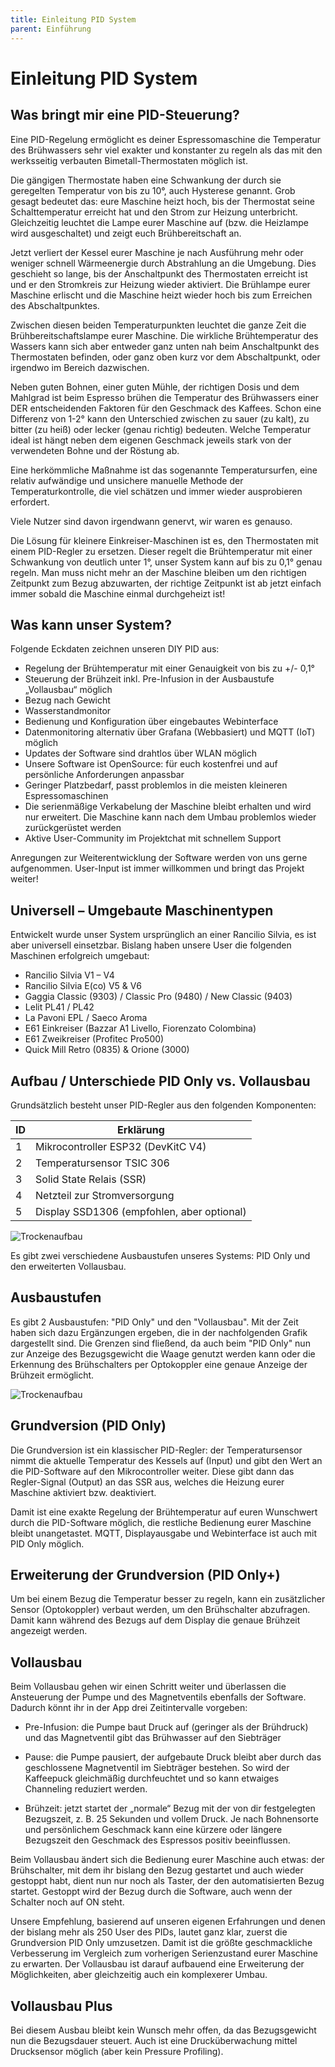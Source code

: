 ```yaml
---
title: Einleitung PID System
parent: Einführung
---
```


# Einleitung PID System

## Was bringt mir eine PID-Steuerung?

Eine PID-Regelung ermöglicht es deiner Espressomaschine die Temperatur des Brühwassers sehr viel exakter und konstanter zu regeln als das mit den werksseitig verbauten Bimetall-Thermostaten möglich ist.

Die gängigen Thermostate haben eine Schwankung der durch sie geregelten Temperatur von bis zu 10°, auch Hysterese genannt. Grob gesagt bedeutet das: eure Maschine heizt hoch, bis der Thermostat seine Schalttemperatur erreicht hat und den Strom zur Heizung unterbricht. Gleichzeitig leuchtet die Lampe eurer Maschine auf (bzw. die Heizlampe wird ausgeschaltet) und zeigt euch Brühbereitschaft an.

Jetzt verliert der Kessel eurer Maschine je nach Ausführung mehr oder weniger schnell Wärmeenergie durch Abstrahlung an die Umgebung. Dies geschieht so lange, bis der Anschaltpunkt des Thermostaten erreicht ist und er den Stromkreis zur Heizung wieder aktiviert. Die Brühlampe eurer Maschine erlischt und die Maschine heizt wieder hoch bis zum Erreichen des Abschaltpunktes.

Zwischen diesen beiden Temperaturpunkten leuchtet die ganze Zeit die Brühbereitschaftslampe eurer Maschine. Die wirkliche Brühtemperatur des Wassers kann sich aber entweder ganz unten nah beim Anschaltpunkt des Thermostaten befinden, oder ganz oben kurz vor dem Abschaltpunkt, oder irgendwo im Bereich dazwischen.

Neben guten Bohnen, einer guten Mühle, der richtigen Dosis und dem Mahlgrad ist beim Espresso brühen die Temperatur des Brühwassers einer DER entscheidenden Faktoren für den Geschmack des Kaffees. Schon eine Differenz von 1-2° kann den Unterschied zwischen zu sauer (zu kalt), zu bitter (zu heiß) oder lecker (genau richtig) bedeuten. Welche Temperatur ideal ist hängt neben dem eigenen Geschmack jeweils stark von der verwendeten Bohne und der Röstung ab.

Eine herkömmliche Maßnahme ist das sogenannte Temperatursurfen, eine relativ aufwändige und unsichere manuelle Methode der Temperaturkontrolle, die viel schätzen und immer wieder ausprobieren erfordert.

Viele Nutzer sind davon irgendwann genervt, wir waren es genauso.

Die Lösung für kleinere Einkreiser-Maschinen ist es, den Thermostaten mit einem PID-Regler zu ersetzen. Dieser regelt die Brühtemperatur mit einer Schwankung von deutlich unter 1°, unser System kann auf bis zu 0,1° genau regeln. Man muss nicht mehr an der Maschine bleiben um den richtigen Zeitpunkt zum Bezug abzuwarten, der richtige Zeitpunkt ist ab jetzt einfach immer sobald die Maschine einmal durchgeheizt ist!

## Was kann unser System?

Folgende Eckdaten zeichnen unseren DIY PID aus:

- Regelung der Brühtemperatur mit einer Genauigkeit von bis zu +/- 0,1°
- Steuerung der Brühzeit inkl. Pre-Infusion in der Ausbaustufe „Vollausbau“ möglich
- Bezug nach Gewicht
- Wasserstandmonitor
- Bedienung und Konfiguration über eingebautes Webinterface
- Datenmonitoring alternativ über Grafana (Webbasiert) und MQTT (IoT) möglich
- Updates der Software sind drahtlos über WLAN möglich
- Unsere Software ist OpenSource: für euch kostenfrei und auf persönliche Anforderungen anpassbar
- Geringer Platzbedarf, passt problemlos in die meisten kleineren Espressomaschinen
- Die serienmäßige Verkabelung der Maschine bleibt erhalten und wird nur erweitert. Die Maschine kann nach dem Umbau problemlos wieder zurückgerüstet werden
- Aktive User-Community im Projektchat mit schnellem Support

Anregungen zur Weiterentwicklung der Software werden von uns gerne aufgenommen. User-Input ist immer willkommen und bringt das Projekt weiter!

## Universell – Umgebaute Maschinentypen

Entwickelt wurde unser System ursprünglich an einer Rancilio Silvia, es ist aber universell einsetzbar. Bislang haben unsere User die folgenden Maschinen erfolgreich umgebaut:

- Rancilio Silvia V1 – V4
- Rancilio Silvia E(co) V5 & V6
- Gaggia Classic (9303) / Classic Pro (9480) / New Classic (9403)
- Lelit PL41 / PL42
- La Pavoni EPL / Saeco Aroma
- E61 Einkreiser (Bazzar A1 Livello, Fiorenzato Colombina)
- E61 Zweikreiser (Profitec Pro500)
- Quick Mill Retro (0835) & Orione (3000)

## Aufbau / Unterschiede PID Only vs. Vollausbau

Grundsätzlich besteht unser PID-Regler aus den folgenden Komponenten:

| ID  | Erklärung                                  |
| --- | ------------------------------------------ |
| 1   | Mikrocontroller ESP32 (DevKitC V4)         |
| 2   | Temperatursensor TSIC 306                  |
| 3   | Solid State Relais (SSR)                   |
| 4   | Netzteil zur Stromversorgung               |
| 5   | Display SSD1306 (empfohlen, aber optional) |

![Trockenaufbau](/img/intro/einleitung/trockenaufbau.png)

Es gibt zwei verschiedene Ausbaustufen unseres Systems: PID Only und den erweiterten Vollausbau.

## Ausbaustufen

Es gibt 2 Ausbaustufen: "PID Only" und den "Vollausbau".
Mit der Zeit haben sich dazu Ergänzungen ergeben, die in der nachfolgenden Grafik dargestellt sind.
Die Grenzen sind fließend, da auch beim "PID Only" nun zur Anzeige des Bezugsgewicht die Waage genutzt werden kann oder die Erkennung des Brühschalters per Optokoppler eine genaue Anzeige der Brühzeit ermöglicht.

![Trockenaufbau](/img/intro/einleitung/Ausbaustufen-Clevercoffeepid.jpg)

## Grundversion (PID Only)

Die Grundversion ist ein klassischer PID-Regler: der Temperatursensor nimmt die aktuelle Temperatur des Kessels auf (Input) und gibt den Wert an die PID-Software auf den Mikrocontroller weiter. Diese gibt dann das Regler-Signal (Output) an das SSR aus, welches die Heizung eurer Maschine aktiviert bzw. deaktiviert.

Damit ist eine exakte Regelung der Brühtemperatur auf euren Wunschwert durch die PID-Software möglich, die restliche Bedienung eurer Maschine bleibt unangetastet. MQTT, Displayausgabe und Webinterface ist auch mit PID Only möglich.

## Erweiterung der Grundversion (PID Only+)

Um bei einem Bezug die Temperatur besser zu regeln, kann ein zusätzlicher Sensor (Optokoppler) verbaut werden, um den Brühschalter abzufragen. Damit kann während des Bezugs auf dem Display die genaue Brühzeit angezeigt werden.

## Vollausbau

Beim Vollausbau gehen wir einen Schritt weiter und überlassen die Ansteuerung der Pumpe und des Magnetventils ebenfalls der Software. Dadurch könnt ihr in der App drei Zeitintervalle vorgeben:

- Pre-Infusion: die Pumpe baut Druck auf (geringer als der Brühdruck) und das Magnetventil gibt das Brühwasser auf den Siebträger

- Pause: die Pumpe pausiert, der aufgebaute Druck bleibt aber durch das geschlossene Magnetventil im Siebträger bestehen. So wird der Kaffeepuck gleichmäßig durchfeuchtet und so kann etwaiges Channeling reduziert werden.

- Brühzeit: jetzt startet der „normale“ Bezug mit der von dir festgelegten Bezugszeit, z. B. 25 Sekunden und vollem Druck. Je nach Bohnensorte und persönlichem Geschmack kann eine kürzere oder längere Bezugszeit den Geschmack des Espressos positiv beeinflussen.

Beim Vollausbau ändert sich die Bedienung eurer Maschine auch etwas: der Brühschalter, mit dem ihr bislang den Bezug gestartet und auch wieder gestoppt habt, dient nun nur noch als Taster, der den automatisierten Bezug startet. Gestoppt wird der Bezug durch die Software, auch wenn der Schalter noch auf ON steht.

Unsere Empfehlung, basierend auf unseren eigenen Erfahrungen und denen der bislang mehr als 250 User des PIDs, lautet ganz klar, zuerst die Grundversion PID Only umzusetzen. Damit ist die größte geschmackliche Verbesserung im Vergleich zum vorherigen Serienzustand eurer Maschine zu erwarten. Der Vollausbau ist darauf aufbauend eine Erweiterung der Möglichkeiten, aber gleichzeitig auch ein komplexerer Umbau.

## Vollausbau Plus

Bei diesem Ausbau bleibt kein Wunsch mehr offen, da das Bezugsgewicht nun die Bezugsdauer steuert.
Auch ist eine Drucküberwachung mittel Drucksensor möglich (aber kein Pressure Profiling).
